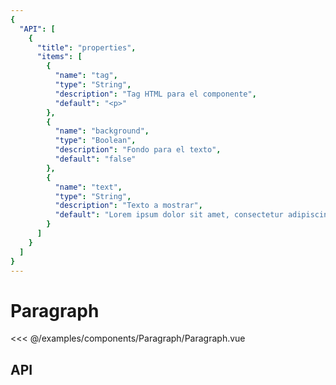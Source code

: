 ```yaml
---
{
  "API": [
    {
      "title": "properties",
      "items": [
        {
          "name": "tag",
          "type": "String",
          "description": "Tag HTML para el componente",
          "default": "<p>"
        },
        {
          "name": "background",
          "type": "Boolean",
          "description": "Fondo para el texto",
          "default": "false"
        },
        {
          "name": "text",
          "type": "String",
          "description": "Texto a mostrar",
          "default": "Lorem ipsum dolor sit amet, consectetur adipiscing elit, sed do eiusmod tempor incididunt ut labore et dolore magna aliqua."
        }                
      ] 
    }
  ]
}
---
```


# Paragraph


<Preview>
  <template slot="demo">
    <components-Paragraph-Paragraph/> 
  </template>

  <<< @/examples/components/Paragraph/Paragraph.vue
</Preview>

## API

<Api />
